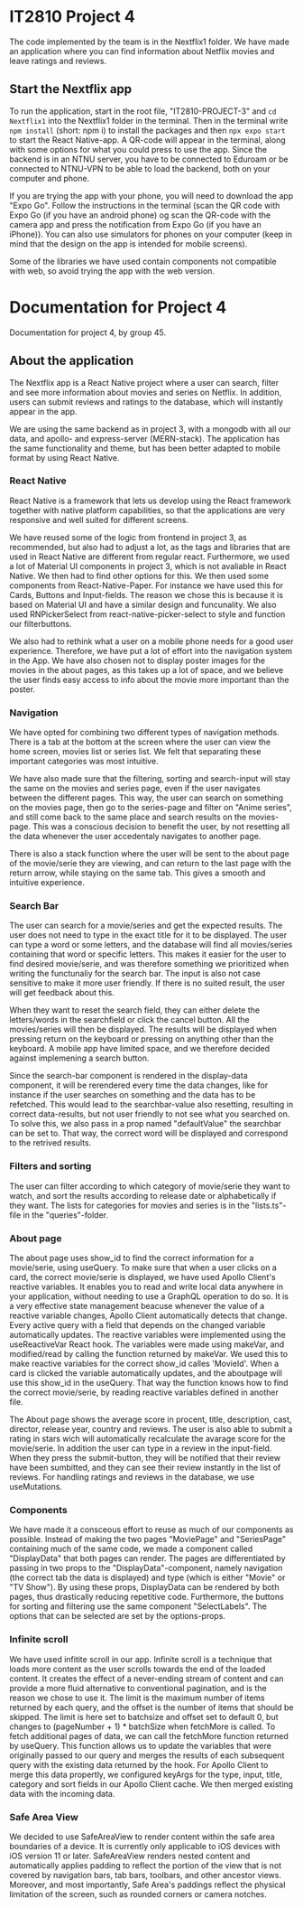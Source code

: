 # IT2810 Project 4

The code implemented by the team is in the Nextflix1 folder. We have made an application where you can find information about Netflix movies and leave ratings and reviews.

## Start the Nextflix app

To run the application, start in the root file, "IT2810-PROJECT-3" and `cd Nextflix1` into the Nextflix1 folder in the terminal. Then in the terminal write `npm install` (short: npm i) to install the packages and then `npx expo start` to start the React Native-app.
A QR-code will appear in the terminal, along with some options for what you could press to use the app. Since the backend is in an NTNU server, you have to be connected to Eduroam or be connected to NTNU-VPN to be able to load the backend, both on your computer and phone. 

If you are trying the app with your phone, you will need to download the app "Expo Go".
Follow the instructions in the terminal (scan the QR code with Expo Go (if you have an android phone) og scan the QR-code with the camera app and press the notification from Expo Go (if you have an iPhone)).
You can also use simulators for phones on your computer (keep in mind that the design on the app is intended for mobile screens).

Some of the libraries we have used contain components not compatible with web, so avoid trying the app with the web version.

# Documentation for Project 4

Documentation for project 4, by group 45.

## About the application

The Nextflix app is a React Native project where a user can search, filter and see more information about movies and series on Netflix. In addition, users can submit reviews and ratings to the database, which will instantly appear in the app.

We are using the same backend as in project 3, with a mongodb with all our data, and apollo- and express-server (MERN-stack).
The application has the same functionality and theme, but has been better adapted to mobile format by using React Native.

### React Native

React Native is a framework that lets us develop using the React framework together with native platform capabilities, so that the applications are very responsive and well suited for different screens.

We have reused some of the logic from frontend in project 3, as recommended, but also had to adjust a lot, as the tags and libraries that are used in React Native are different from regular react. Furthermore, we used a lot of Material UI components in project 3, which is not avaliable in React Native. We then had to find other options for this. We then used some components from React-Native-Paper. For instance we have used this for Cards, Buttons and Input-fields. The reason we chose this is because it is based on Material UI and have a similar design and funcunality. We also used RNPickerSelect from react-native-picker-select to style and function our filterbuttons. 

We also had to rethink what a user on a mobile phone needs for a good user experience. Therefore, we have put a lot of effort into the navigation system in the App. We have also chosen not to display poster images for the movies in the about pages, as this takes up a lot of space, and we believe the user finds easy access to info about the movie more important than the poster.

### Navigation

We have opted for combining two different types of navigation methods. There is a tab at the bottom at the screen where the user can view the home screen, movies list or series list. We felt that separating these important categories was most intuitive. 

We have also made sure that the filtering, sorting and search-input will stay the same on the movies and series page, even if the user navigates between the different pages. This way, the user can search on something on the movies page, then go to the series-page and filter on "Anime series", and still come back to the same place and search results on the movies-page. This was a conscious decision to benefit the user, by not resetting all the data whenever the user accedentaly navigates to another page. 

There is also a stack function where the user will be sent to the about page of the movie/serie they are viewing, and can return to the last page with the return arrow, while staying on the same tab. This gives a smooth and intuitive experience.

### Search Bar

The user can search for a movie/series and get the expected results. The user does not need to type in the exact title for it to be displayed. The user can type a word or some letters, and the database will find all movies/series containing that word or specific letters. This makes it easier for the user to find desired movie/serie, and was therefore something we prioritized when writing the functunaliy for the search bar. The input is also not case sensitive to make it more user friendly. If there is no suited result, the user will get feedback about this. 

When they want to reset the search field, they can either delete the letters/words in the searchfield or click the cancel button. All the movies/series will then be displayed. The results will be displayed when pressing return on the keyboard or pressing on anything other than the keyboard. A mobile app have limited space, and we therefore decided against implemening a search button. 

Since the search-bar component is rendered in the display-data component, it will be rerendered every time the data changes, like for instance if the user searches on something and the data has to be refetched. This would lead to the searchbar-value also resetting, resulting in correct data-results, but not user friendly to not see what you searched on. To solve this, we also pass in a prop named "defaultValue" the searchbar can be set to. That way, the correct word will be displayed and correspond to the retrived results. 

### Filters and sorting

The user can filter according to which category of movie/serie they want to watch, and sort the results according to release date or alphabetically if they want. The lists for categories for movies and series is in the "lists.ts"-file in the "queries"-folder. 

### About page

The about page uses show_id to find the correct information for a movie/serie, using useQuery. To make sure that when a user clicks on a card, the correct movie/serie is displayed, we have used Apollo Client's reactive variables. It enables you to read and write local data anywhere in your application, without needing to use a GraphQL operation to do so. It is a very effective state management beacuse whenever the value of a reactive variable changes, Apollo Client automatically detects that change. Every active query with a field that depends on the changed variable automatically updates. The reactive variables were implemented using the useReactiveVar React hook. The variables were made using makeVar, and modified/read by calling the function returned by makeVar. We used this to make reactive variables for the correct show_id calles 'MovieId'. When a card is clicked the variable automatically updates, and the aboutpage will use this show_id in the useQuery. That way the function knows how to find the correct movie/serie, by reading reactive variables defined in another file.

The About page shows the average score in procent, title, description, cast, director, release year, country and reviews. The user is also able to submit a rating in stars wich will automatically recalculate the avarage score for the movie/serie. In addition the user can type in a review in the input-field. When they press the submit-button, they will be notified that their review have been sumbitted, and they can see their review instantly in the list of reviews. For handling ratings and reviews in the database, we use useMutations. 

### Components

We have made it a consceous effort to reuse as much of our components as possible. Instead of making the two pages "MoviePage" and "SeriesPage" containing much of the same code, we made a component called "DisplayData" that both pages can render. The pages are differentiated by passing in two props to the "DisplayData"-component, namely navigation (the correct tab the data is displayed) and type (which is either "Movie" or "TV Show"). By using these props, DisplayData can be rendered by both pages, thus drastically reducing repetitive code. Furthermore, the buttons for sorting and filtering use the same component "SelectLabels". The options that can be selected are set by the options-props. 

### Infinite scroll

We have used infitite scroll in our app. Infinite scroll is a technique that loads more content as the user scrolls towards the end of the loaded content. It creates the effect of a never-ending stream of content and can provide a more fluid alternative to conventional pagination, and is the reason we chose to use it. The limit is the maximum number of items returned by each query, and the offset is the number of items that should be skipped. The limit is here set to batchsize and offset set to default 0, but changes to (pageNumber + 1) * batchSize when fetchMore is called. To fetch additional pages of data, we can call the fetchMore function returned by useQuery. This function allows us to update the variables that were originally passed to our query and merges the results of each subsequent query with the existing data returned by the hook. For Apollo Client to merge this data propertly, we configured keyArgs for the type, input, title, category and sort fields in our Apollo Client cache. We then merged existing data with the incoming data. 

### Safe Area View

We decided to use SafeAreaView to render content within the safe area boundaries of a device. It is currently only applicable to iOS devices with iOS version 11 or later. SafeAreaView renders nested content and automatically applies padding to reflect the portion of the view that is not covered by navigation bars, tab bars, toolbars, and other ancestor views. Moreover, and most importantly, Safe Area's paddings reflect the physical limitation of the screen, such as rounded corners or camera notches.

